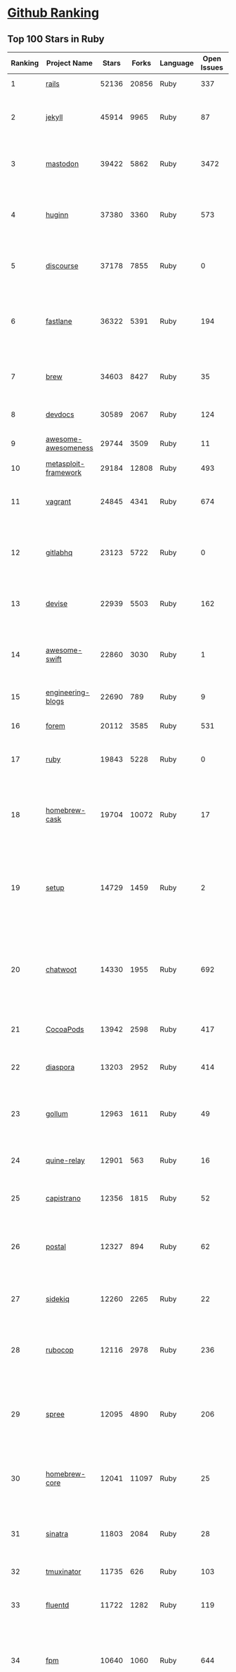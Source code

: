 [Github Ranking](../README.md)
==========

## Top 100 Stars in Ruby

| Ranking | Project Name | Stars | Forks | Language | Open Issues | Description | Last Commit |
| ------- | ------------ | ----- | ----- | -------- | ----------- | ----------- | ----------- |
| 1 | [rails](https://github.com/rails/rails) | 52136 | 20856 | Ruby | 337 | Ruby on Rails | 2023-01-16T09:58:39Z |
| 2 | [jekyll](https://github.com/jekyll/jekyll) | 45914 | 9965 | Ruby | 87 | :globe_with_meridians: Jekyll is a blog-aware static site generator in Ruby | 2023-01-16T08:55:52Z |
| 3 | [mastodon](https://github.com/mastodon/mastodon) | 39422 | 5862 | Ruby | 3472 | Your self-hosted, globally interconnected microblogging community | 2023-01-16T08:21:47Z |
| 4 | [huginn](https://github.com/huginn/huginn) | 37380 | 3360 | Ruby | 573 | Create agents that monitor and act on your behalf.  Your agents are standing by! | 2023-01-11T16:38:56Z |
| 5 | [discourse](https://github.com/discourse/discourse) | 37178 | 7855 | Ruby | 0 | A platform for community discussion. Free, open, simple. | 2023-01-16T09:21:12Z |
| 6 | [fastlane](https://github.com/fastlane/fastlane) | 36322 | 5391 | Ruby | 194 | 🚀 The easiest way to automate building and releasing your iOS and Android apps | 2023-01-14T17:22:19Z |
| 7 | [brew](https://github.com/Homebrew/brew) | 34603 | 8427 | Ruby | 35 | 🍺 The missing package manager for macOS (or Linux) | 2023-01-16T06:32:02Z |
| 8 | [devdocs](https://github.com/freeCodeCamp/devdocs) | 30589 | 2067 | Ruby | 124 | API Documentation Browser | 2023-01-14T22:45:24Z |
| 9 | [awesome-awesomeness](https://github.com/bayandin/awesome-awesomeness) | 29744 | 3509 | Ruby | 11 | A curated list of awesome awesomeness | 2022-12-15T03:08:32Z |
| 10 | [metasploit-framework](https://github.com/rapid7/metasploit-framework) | 29184 | 12808 | Ruby | 493 | Metasploit Framework | 2023-01-15T14:38:29Z |
| 11 | [vagrant](https://github.com/hashicorp/vagrant) | 24845 | 4341 | Ruby | 674 | Vagrant is a tool for building and distributing development environments. | 2023-01-14T01:11:06Z |
| 12 | [gitlabhq](https://github.com/gitlabhq/gitlabhq) | 23123 | 5722 | Ruby | 0 | GitLab CE Mirror \| Please open new issues in our issue tracker on GitLab.com | 2023-01-16T09:07:46Z |
| 13 | [devise](https://github.com/heartcombo/devise) | 22939 | 5503 | Ruby | 162 | Flexible authentication solution for Rails with Warden. | 2023-01-11T22:18:33Z |
| 14 | [awesome-swift](https://github.com/matteocrippa/awesome-swift) | 22860 | 3030 | Ruby | 1 | A collaborative list of awesome Swift libraries and resources. Feel free to contribute! | 2023-01-13T09:13:16Z |
| 15 | [engineering-blogs](https://github.com/kilimchoi/engineering-blogs) | 22690 | 789 | Ruby | 9 | A curated list of engineering blogs | 2022-12-23T03:07:57Z |
| 16 | [forem](https://github.com/forem/forem) | 20112 | 3585 | Ruby | 531 | For empowering community 🌱 | 2023-01-16T09:27:16Z |
| 17 | [ruby](https://github.com/ruby/ruby) | 19843 | 5228 | Ruby | 0 | The Ruby Programming Language [mirror] | 2023-01-16T07:31:11Z |
| 18 | [homebrew-cask](https://github.com/Homebrew/homebrew-cask) | 19704 | 10072 | Ruby | 17 | 🍻 A CLI workflow for the administration of macOS applications distributed as binaries | 2023-01-16T09:57:14Z |
| 19 | [setup](https://github.com/lewagon/setup) | 14729 | 1459 | Ruby | 2 | Setup instructions for Le Wagon's students on their first day of Web Development Bootcamp | 2023-01-03T15:57:14Z |
| 20 | [chatwoot](https://github.com/chatwoot/chatwoot) | 14330 | 1955 | Ruby | 692 | Open-source customer engagement suite, an alternative to Intercom, Zendesk, Salesforce Service Cloud etc. 🔥💬 | 2023-01-16T09:19:36Z |
| 21 | [CocoaPods](https://github.com/CocoaPods/CocoaPods) | 13942 | 2598 | Ruby | 417 | The Cocoa Dependency Manager. | 2023-01-12T01:39:29Z |
| 22 | [diaspora](https://github.com/diaspora/diaspora) | 13203 | 2952 | Ruby | 414 | A privacy-aware, distributed, open source social network. | 2022-12-05T02:06:14Z |
| 23 | [gollum](https://github.com/gollum/gollum) | 12963 | 1611 | Ruby | 49 | A simple, Git-powered wiki with a sweet API and local frontend. | 2023-01-16T06:38:32Z |
| 24 | [quine-relay](https://github.com/mame/quine-relay) | 12901 | 563 | Ruby | 16 | An uroboros program with 100+ programming languages | 2022-10-31T08:24:26Z |
| 25 | [capistrano](https://github.com/capistrano/capistrano) | 12356 | 1815 | Ruby | 52 | Remote multi-server automation tool | 2023-01-12T08:53:39Z |
| 26 | [postal](https://github.com/postalserver/postal) | 12327 | 894 | Ruby | 62 | ✉️ A fully featured open source mail delivery platform for incoming & outgoing e-mail | 2022-12-28T06:38:35Z |
| 27 | [sidekiq](https://github.com/mperham/sidekiq) | 12260 | 2265 | Ruby | 22 | Simple, efficient background processing for Ruby | 2023-01-14T21:29:47Z |
| 28 | [rubocop](https://github.com/rubocop/rubocop) | 12116 | 2978 | Ruby | 236 | A Ruby static code analyzer and formatter, based on the community Ruby style guide. | 2023-01-16T09:12:47Z |
| 29 | [spree](https://github.com/spree/spree) | 12095 | 4890 | Ruby | 206 | Open Source multi-language/multi-currency/multi-store eCommerce platform | 2023-01-16T09:47:25Z |
| 30 | [homebrew-core](https://github.com/Homebrew/homebrew-core) | 12041 | 11097 | Ruby | 25 | 🍻 Default formulae for the missing package manager for macOS (or Linux) | 2023-01-16T10:00:29Z |
| 31 | [sinatra](https://github.com/sinatra/sinatra) | 11803 | 2084 | Ruby | 28 | Classy web-development dressed in a DSL (official / canonical repo) | 2023-01-02T03:59:48Z |
| 32 | [tmuxinator](https://github.com/tmuxinator/tmuxinator) | 11735 | 626 | Ruby | 103 | Manage complex tmux sessions easily | 2022-12-15T20:50:29Z |
| 33 | [fluentd](https://github.com/fluent/fluentd) | 11722 | 1282 | Ruby | 119 | Fluentd: Unified Logging Layer (project under CNCF) | 2023-01-10T12:57:12Z |
| 34 | [fpm](https://github.com/jordansissel/fpm) | 10640 | 1060 | Ruby | 644 | Effing package management! Build packages for multiple platforms (deb, rpm, etc) with great ease and sanity. | 2023-01-15T02:21:36Z |
| 35 | [linguist](https://github.com/github/linguist) | 10624 | 3905 | Ruby | 88 | Language Savant. If your repository's language is being reported incorrectly, send us a pull request! | 2023-01-13T21:31:37Z |
| 36 | [faker](https://github.com/faker-ruby/faker) | 10558 | 3036 | Ruby | 3 | A library for generating fake data such as names, addresses, and phone numbers. | 2023-01-14T23:34:14Z |
| 37 | [Learning-SICP](https://github.com/DeathKing/Learning-SICP) | 10160 | 1495 | Ruby | 1 | MIT视频公开课《计算机程序的构造和解释》中文化项目及课程学习资料搜集。 | 2022-02-27T13:57:02Z |
| 38 | [liquid](https://github.com/Shopify/liquid) | 9996 | 1294 | Ruby | 231 | Liquid markup language. Safe, customer facing template language for flexible web apps.  | 2023-01-13T20:47:36Z |
| 39 | [capybara](https://github.com/teamcapybara/capybara) | 9746 | 1429 | Ruby | 4 | Acceptance test framework for web applications | 2023-01-15T04:31:25Z |
| 40 | [grape](https://github.com/ruby-grape/grape) | 9657 | 1221 | Ruby | 207 | An opinionated framework for creating REST-like APIs in Ruby. | 2023-01-11T02:39:29Z |
| 41 | [octopress](https://github.com/imathis/octopress) | 9356 | 2704 | Ruby | 176 | Octopress is an obsessively designed framework for Jekyll blogging. It’s easy to configure and easy to deploy. Sweet huh? | 2022-05-29T06:22:05Z |
| 42 | [activeadmin](https://github.com/activeadmin/activeadmin) | 9295 | 3314 | Ruby | 330 | The administration framework for Ruby on Rails applications. | 2023-01-16T01:53:15Z |
| 43 | [resque](https://github.com/resque/resque) | 9252 | 1671 | Ruby | 56 | Resque is a Redis-backed Ruby library for creating background jobs, placing them on multiple queues, and processing them later. | 2023-01-02T11:02:45Z |
| 44 | [guides](https://github.com/thoughtbot/guides) | 9227 | 1376 | Ruby | 0 | A guide for programming in style. | 2023-01-04T08:46:04Z |
| 45 | [bourbon](https://github.com/thoughtbot/bourbon) | 9101 | 901 | Ruby | 5 | A Lightweight Sass Tool Set | 2023-01-10T20:55:38Z |
| 46 | [paperclip](https://github.com/thoughtbot/paperclip) | 9066 | 2420 | Ruby | 37 | Easy file attachment management for ActiveRecord | 2022-10-11T23:33:19Z |
| 47 | [carrierwave](https://github.com/carrierwaveuploader/carrierwave) | 8749 | 1640 | Ruby | 74 | Classier solution for file uploads for Rails, Sinatra and other Ruby web frameworks | 2023-01-15T09:43:59Z |
| 48 | [whenever](https://github.com/javan/whenever) | 8662 | 727 | Ruby | 65 | Cron jobs in Ruby | 2022-12-02T01:37:51Z |
| 49 | [remote-working](https://github.com/greatghoul/remote-working) | 8548 | 772 | Ruby | 0 | 收集整理远程工作相关的资料 | 2023-01-11T05:58:06Z |
| 50 | [kaminari](https://github.com/kaminari/kaminari) | 8320 | 1077 | Ruby | 41 | ⚡ A Scope & Engine based, clean, powerful, customizable and sophisticated paginator for Ruby webapps | 2022-09-04T14:57:01Z |
| 51 | [simple_form](https://github.com/heartcombo/simple_form) | 8057 | 1312 | Ruby | 24 | Forms made easy for Rails! It's tied to a simple DSL, with no opinion on markup. | 2022-12-30T11:21:53Z |
| 52 | [pundit](https://github.com/varvet/pundit) | 7837 | 604 | Ruby | 15 | Minimal authorization through OO design and pure Ruby classes | 2023-01-12T11:50:14Z |
| 53 | [rails_admin](https://github.com/railsadminteam/rails_admin) | 7713 | 2243 | Ruby | 171 | RailsAdmin is a Rails engine that provides an easy-to-use interface for managing your data | 2023-01-12T08:31:19Z |
| 54 | [factory_bot](https://github.com/thoughtbot/factory_bot) | 7680 | 2619 | Ruby | 30 | A library for setting up Ruby objects as test data. | 2023-01-03T02:18:22Z |
| 55 | [omniauth](https://github.com/omniauth/omniauth) | 7634 | 994 | Ruby | 86 | OmniAuth is a flexible authentication system utilizing Rack middleware. | 2022-10-13T14:14:08Z |
| 56 | [puma](https://github.com/puma/puma) | 7297 | 1378 | Ruby | 50 | A Ruby/Rack web server built for parallelism | 2023-01-16T08:13:39Z |
| 57 | [how-to-contribute-to-open-source](https://github.com/freeCodeCamp/how-to-contribute-to-open-source) | 7262 | 1573 | Ruby | 27 | A guide to contributing to open source | 2023-01-15T18:23:53Z |
| 58 | [wpscan](https://github.com/wpscanteam/wpscan) | 7229 | 1177 | Ruby | 41 | WPScan WordPress security scanner. Written for security professionals and blog maintainers to test the security of their WordPress websites. | 2022-12-26T20:22:12Z |
| 59 | [jazzy](https://github.com/realm/jazzy) | 7213 | 405 | Ruby | 81 | Soulful docs for Swift & Objective-C | 2023-01-10T09:23:52Z |
| 60 | [chef](https://github.com/chef/chef) | 7109 | 2568 | Ruby | 380 | Chef Infra, a powerful automation platform that transforms infrastructure into code automating how infrastructure is configured, deployed and managed across any environment, at any scale | 2023-01-13T19:02:05Z |
| 61 | [dotfiles](https://github.com/skwp/dotfiles) | 6901 | 1448 | Ruby | 0 | YADR - The best vim,git,zsh plugins and the cleanest vimrc you've ever seen | 2022-11-09T19:14:45Z |
| 62 | [scientist](https://github.com/github/scientist) | 6862 | 496 | Ruby | 9 | :microscope: A Ruby library for carefully refactoring critical paths. | 2023-01-06T18:43:01Z |
| 63 | [better_errors](https://github.com/BetterErrors/better_errors) | 6804 | 445 | Ruby | 40 | Better error page for Rack apps | 2022-11-18T03:17:13Z |
| 64 | [pghero](https://github.com/ankane/pghero) | 6801 | 405 | Ruby | 5 | A performance dashboard for Postgres | 2023-01-06T03:49:48Z |
| 65 | [puppet](https://github.com/puppetlabs/puppet) | 6797 | 2250 | Ruby | 0 | Server automation framework and application | 2023-01-13T23:00:10Z |
| 66 | [bullet](https://github.com/flyerhzm/bullet) | 6733 | 396 | Ruby | 88 | help to kill N+1 queries and unused eager loading | 2023-01-11T00:47:36Z |
| 67 | [nodejs-learning-guide](https://github.com/chyingp/nodejs-learning-guide) | 6679 | 1196 | Ruby | 3 | Nodejs学习笔记以及经验总结，公众号"程序猿小卡" | 2022-03-24T13:26:04Z |
| 68 | [pry](https://github.com/pry/pry) | 6555 | 601 | Ruby | 136 | A runtime developer console and IRB alternative with powerful introspection capabilities. | 2023-01-14T14:53:25Z |
| 69 | [brakeman](https://github.com/presidentbeef/brakeman) | 6554 | 719 | Ruby | 82 | A static analysis security vulnerability scanner for Ruby on Rails applications | 2023-01-12T19:12:04Z |
| 70 | [openproject](https://github.com/opf/openproject) | 6411 | 1737 | Ruby | 0 | OpenProject is the leading open source project management software. | 2023-01-16T10:02:01Z |
| 71 | [cancan](https://github.com/ryanb/cancan) | 6304 | 804 | Ruby | 200 | Authorization Gem for Ruby on Rails. | 2021-12-11T21:39:34Z |
| 72 | [dotenv](https://github.com/bkeepers/dotenv) | 6229 | 499 | Ruby | 7 | A Ruby gem to load environment variables from `.env`.  | 2022-11-21T17:12:52Z |
| 73 | [guard](https://github.com/guard/guard) | 6163 | 509 | Ruby | 59 | Guard is a command line tool to easily handle events on file system modifications. | 2022-12-26T11:58:08Z |
| 74 | [geocoder](https://github.com/alexreisner/geocoder) | 6132 | 1185 | Ruby | 29 | Complete Ruby geocoding solution. | 2023-01-05T23:04:02Z |
| 75 | [searchkick](https://github.com/ankane/searchkick) | 6087 | 732 | Ruby | 8 | Intelligent search made easy | 2023-01-11T10:16:42Z |
| 76 | [synx](https://github.com/venmo/synx) | 6085 | 283 | Ruby | 52 | A command-line tool that reorganizes your Xcode project folder to match your Xcode groups | 2019-07-18T23:40:39Z |
| 77 | [chartkick](https://github.com/ankane/chartkick) | 6065 | 550 | Ruby | 8 | Create beautiful JavaScript charts with one line of Ruby | 2023-01-12T03:01:29Z |
| 78 | [hanami](https://github.com/hanami/hanami) | 5989 | 528 | Ruby | 1 | The web, with simplicity. | 2023-01-12T01:24:25Z |
| 79 | [progit](https://github.com/progit/progit) | 5973 | 2465 | Ruby | 0 | Pro Git Book Content, 1st Edition - This content is deprecated. See 2nd edition at [progit2](https://github.com/progit/progit2) | 2019-04-04T07:17:36Z |
| 80 | [friendly_id](https://github.com/norman/friendly_id) | 5955 | 596 | Ruby | 14 | FriendlyId is the “Swiss Army bulldozer” of slugging and permalink plugins for ActiveRecord. It allows you to create pretty URL’s and work with human-friendly strings as if they were numeric ids for ActiveRecord models. | 2022-12-26T19:32:11Z |
| 81 | [hanami](https://github.com/hanami/hanami) | 5989 | 528 | Ruby | 1 | The web, with simplicity. | 2023-01-12T01:24:25Z |
| 82 | [progit](https://github.com/progit/progit) | 5973 | 2465 | Ruby | 0 | Pro Git Book Content, 1st Edition - This content is deprecated. See 2nd edition at [progit2](https://github.com/progit/progit2) | 2019-04-04T07:17:36Z |
| 83 | [friendly_id](https://github.com/norman/friendly_id) | 5955 | 596 | Ruby | 14 | FriendlyId is the “Swiss Army bulldozer” of slugging and permalink plugins for ActiveRecord. It allows you to create pretty URL’s and work with human-friendly strings as if they were numeric ids for ActiveRecord models. | 2022-12-26T19:32:11Z |
| 84 | [css-only-chat](https://github.com/kkuchta/css-only-chat) | 5925 | 271 | Ruby | 6 | A truly monstrous async web chat using no JS whatsoever on the frontend | 2022-03-30T23:08:38Z |
| 85 | [mailcatcher](https://github.com/sj26/mailcatcher) | 5827 | 552 | Ruby | 26 | Catches mail and serves it through a dream. | 2023-01-04T01:12:30Z |
| 86 | [foreman](https://github.com/ddollar/foreman) | 5809 | 634 | Ruby | 45 | Manage Procfile-based applications | 2022-12-26T10:09:15Z |
| 87 | [will_paginate](https://github.com/mislav/will_paginate) | 5669 | 887 | Ruby | 56 | Pagination library for Rails, Sinatra, Merb, DataMapper, and more | 2022-04-07T02:52:34Z |
| 88 | [maximum-awesome](https://github.com/square/maximum-awesome) | 5661 | 991 | Ruby | 26 | Config files for vim and tmux. | 2022-07-21T22:01:19Z |
| 89 | [httparty](https://github.com/jnunemaker/httparty) | 5618 | 964 | Ruby | 32 | :tada: Makes http fun again! | 2023-01-11T12:09:38Z |
| 90 | [markup](https://github.com/github/markup) | 5584 | 3629 | Ruby | 210 | Determines which markup library to use to render a content file (e.g. README) on GitHub | 2022-12-29T19:30:48Z |
| 91 | [administrate](https://github.com/thoughtbot/administrate) | 5510 | 1058 | Ruby | 95 | A Rails engine that helps you put together a super-flexible admin dashboard. | 2023-01-12T15:59:30Z |
| 92 | [vcr](https://github.com/vcr/vcr) | 5500 | 496 | Ruby | 63 | Record your test suite's HTTP interactions and replay them during future test runs for fast, deterministic, accurate tests. | 2022-11-19T14:22:53Z |
| 93 | [concurrent-ruby](https://github.com/ruby-concurrency/concurrent-ruby) | 5434 | 399 | Ruby | 48 | Modern concurrency tools including agents, futures, promises, thread pools, supervisors, and more. Inspired by Erlang, Clojure, Scala, Go, Java, JavaScript, and classic concurrency patterns. | 2023-01-13T23:39:42Z |
| 94 | [faraday](https://github.com/lostisland/faraday) | 5428 | 950 | Ruby | 31 | Simple, but flexible HTTP client library, with support for multiple backends. | 2023-01-15T02:52:46Z |
| 95 | [t](https://github.com/sferik/t) | 5419 | 425 | Ruby | 146 | A command-line power tool for Twitter. | 2022-11-19T19:20:53Z |
| 96 | [fast-ruby](https://github.com/fastruby/fast-ruby) | 5410 | 379 | Ruby | 28 | :dash: Writing Fast Ruby :heart_eyes: -- Collect Common Ruby idioms. | 2023-01-12T16:03:45Z |
| 97 | [lolcat](https://github.com/busyloop/lolcat) | 5337 | 201 | Ruby | 22 | Rainbows and unicorns! | 2022-01-29T04:22:19Z |
| 98 | [ransack](https://github.com/activerecord-hackery/ransack) | 5329 | 755 | Ruby | 91 | Object-based searching.  | 2023-01-15T10:15:05Z |
| 99 | [webpacker](https://github.com/rails/webpacker) | 5318 | 1476 | Ruby | 2 | Use Webpack to manage app-like JavaScript modules in Rails | 2023-01-07T04:03:35Z |
| 100 | [cancancan](https://github.com/CanCanCommunity/cancancan) | 5273 | 600 | Ruby | 37 | The authorization Gem for Ruby on Rails. | 2022-12-02T15:37:34Z |

